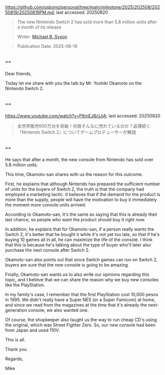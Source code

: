 https://github.com/usbong/personal/tree/main/milestone/2025/202508/20250819/20250819PM.md; last accessed: 20250820

> The new Nintendo Switch 2 has sold more than 5.8 million units after a month of its release

> Writer: [Michael B. Syson](https://www.linkedin.com/in/michaelsyson/)

> Publication Date: 2025-08-19

## --

Dear friends,

Today let me share with you the talk by Mr. Yoshiki Okamoto on the Nintendo Switch 2.

## --

https://www.youtube.com/watch?v=P6mEJ8cIJjA; last accessed: 20250820

> 全世界販売600万台を突破！何故そんなに売れているのか？品薄続く『Nintendo Switch 2』についてゲームプロデューサーが解説

## --

He says that after a month, the new console from Nintendo has sold over 5.8 million units.

This time, Okamoto-san shares with us the reason for this outcome.

First, he explains that although Nintendo has prepared the sufficient number of units for the buyers of Switch 2, the truth is that the company had employed a marketing tactic. It believes that if the demand for the product is more than the supply, people will have the motivation to buy it immediately the moment more console units arrived.

According to Okamoto-san, it's the same as saying that this is already their last chance, so people who want the product should buy it right now.

In addition, he explains that for Okamoto-san, if a person really wants the Switch 2, it's better that he bought it while it's not yet too late, so that if he's buying 10 games all in all, he can maximize the life of the console. I think that this is because he's talking about the type of buyer who'll later also purchase the next console after Switch 2.
 
Okamoto-san also points out that since Switch games can run on Switch 2, buyers are sure that the new console is going to be amazing.

Finally, Okamoto-san wants us to also write our opinions regarding this topic, and I believe that we can share the reason why we buy new consoles like the PlayStation.

In my family's case, I remember that the first PlayStation cost 10,000 pesos in 1995. We didn't really have a Super NES (or a Super Famicom) at home, and since we read from the magazines at the time that it's already the next-generation console, we also wanted one.

Of course, the shopkeeper also taught us the way to run cheap CD's using the original, which was Street Fighter Zero. So, our new console had been from Japan and used 110V.

This is all.

Thank you.

Regards,

Mike